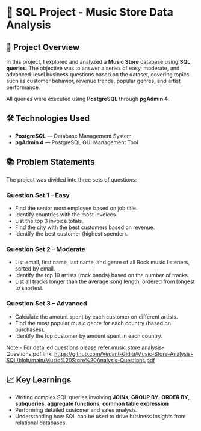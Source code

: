 # 🎵 SQL Project - Music Store Data Analysis

## 📄 Project Overview
In this project, I explored and analyzed a **Music Store** database using **SQL queries**. The objective was to answer a series of easy, moderate, and advanced-level business questions based on the dataset, covering topics such as customer behavior, revenue trends, popular genres, and artist performance.

All queries were executed using **PostgreSQL** through **pgAdmin 4**.

## 🛠️ Technologies Used
- **PostgreSQL** — Database Management System
- **pgAdmin 4** — PostgreSQL GUI Management Tool

## 📚 Problem Statements
The project was divided into three sets of questions:

### Question Set 1 – Easy
- Find the senior most employee based on job title.
- Identify countries with the most invoices.
- List the top 3 invoice totals.
- Find the city with the best customers based on revenue.
- Identify the best customer (highest spender).

### Question Set 2 – Moderate
- List email, first name, last name, and genre of all Rock music listeners, sorted by email.
- Identify the top 10 artists (rock bands) based on the number of tracks.
- List all tracks longer than the average song length, ordered from longest to shortest.

### Question Set 3 – Advanced
- Calculate the amount spent by each customer on different artists.
- Find the most popular music genre for each country (based on purchases).
- Identify the top customer by amount spent in each country.

Note:- For detailed questions please refer music store analysis-Questions.pdf
link: https://github.com/Vedant-Gidra/Music-Store-Analysis-SQL/blob/main/Music%20Store%20Analysis-Questions.pdf

## 📈 Key Learnings
- Writing complex SQL queries involving **JOINs**, **GROUP BY**, **ORDER BY**, **subqueries**, **aggregate functions**, **common table expression**
- Performing detailed customer and sales analysis.
- Understanding how SQL can be used to drive business insights from relational databases.

